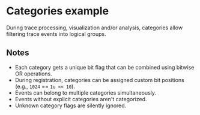 # Categories example

During trace processing, visualization and/or analysis, categories allow filtering trace events into logical groups.

## Notes

* Each category gets a unique bit flag that can be combined using bitwise OR operations.
* During registration, categories can be assigned custom bit positions (e.g., `1024` == `1u << 10`).
* Events can belong to multiple categories simultaneously.
* Events without explicit categories aren't categorized.
* Unknown category flags are silently ignored.
